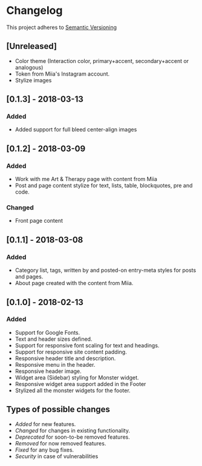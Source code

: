 # Changelog

This project adheres to [Semantic Versioning](http://semver.org/spec/v2.0.0.html)

## [Unreleased]
- Color theme (Interaction color, primary+accent, secondary+accent or analogous)
- Token from Miia's Instagram account. 
- Stylize images

## [0.1.3] - 2018-03-13
### Added
- Added support for full bleed center-align images

## [0.1.2] - 2018-03-09
### Added
- Work with me Art & Therapy page with content from Miia
- Post and page content stylize for text, lists, table, blockquotes, pre and code. 

### Changed
- Front page content

## [0.1.1] - 2018-03-08
### Added
- Category list, tags, written by and posted-on entry-meta styles for posts and pages. 
- About page created with the content from Miia. 

## [0.1.0] - 2018-02-13
### Added
- Support for Google Fonts.
- Text and header sizes defined.
- Support for responsive font scaling for text and headings.
- Support for responsive site content padding.
- Responsive header title and description.
- Responsive menu in the header.
- Responsive header image.
- Widget area (Sidebar) styling for Monster widget.
- Responsive widget area support added in the Footer
- Stylized all the monster widgets for the footer.



## Types of possible changes

- *Added* for new features.
- *Changed* for changes in existing functionality.
- *Deprecated* for soon-to-be removed features.
- *Removed* for now removed features.
- *Fixed* for any bug fixes.
- *Security* in case of vulnerabilities